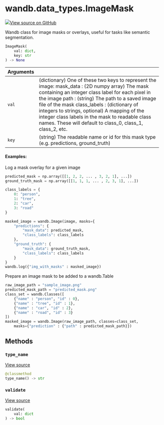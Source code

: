 # wandb.data\_types.ImageMask

[![](https://www.tensorflow.org/images/GitHub-Mark-32px.png)View source on GitHub](https://www.github.com/wandb/client/tree/v0.12.2/wandb/sdk/data_types.py#L1265-L1440)

Wandb class for image masks or overlays, useful for tasks like semantic segmentation.

```python
ImageMask(
    val: dict,
    key: str
) -> None
```

| Arguments |  |
| :--- | :--- |
| `val` | \(dictionary\) One of these two keys to represent the image: mask\_data : \(2D numpy array\) The mask containing an integer class label for each pixel in the image path : \(string\) The path to a saved image file of the mask class\_labels : \(dictionary of integers to strings, optional\) A mapping of the integer class labels in the mask to readable class names. These will default to class\_0, class\_1, class\_2, etc. |
| `key` | \(string\) The readable name or id for this mask type \(e.g. predictions, ground\_truth\) |

#### Examples:

Log a mask overlay for a given image

```python
predicted_mask = np.array([[1, 2, 2, ... , 3, 2, 1], ...])
ground_truth_mask = np.array([[1, 1, 1, ... , 2, 3, 1], ...])

class_labels = {
    0: "person",
    1: "tree",
    2: "car",
    3: "road"
}

masked_image = wandb.Image(image, masks={
    "predictions": {
        "mask_data": predicted_mask,
        "class_labels": class_labels
    },
    "ground_truth": {
        "mask_data": ground_truth_mask,
        "class_labels": class_labels
    }
}
wandb.log({"img_with_masks" : masked_image})
```

Prepare an image mask to be added to a wandb.Table

```python
raw_image_path = "sample_image.png"
predicted_mask_path = "predicted_mask.png"
class_set = wandb.Classes([
    {"name" : "person", "id" : 0},
    {"name" : "tree", "id" : 1},
    {"name" : "car", "id" : 2},
    {"name" : "road", "id" : 3}
])
masked_image = wandb.Image(raw_image_path, classes=class_set,
    masks={"prediction" : {"path" : predicted_mask_path}})
```

## Methods

### `type_name` <a id="type_name"></a>

[View source](https://www.github.com/wandb/client/tree/v0.12.2/wandb/sdk/data_types.py#L1410-L1412)

```python
@classmethod
type_name() -> str
```

### `validate` <a id="validate"></a>

[View source](https://www.github.com/wandb/client/tree/v0.12.2/wandb/sdk/data_types.py#L1414-L1440)

```python
validate(
    val: dict
) -> bool
```

